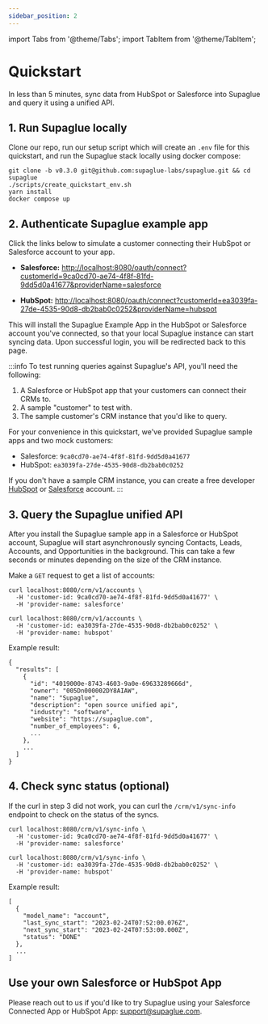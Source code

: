 ```yaml
---
sidebar_position: 2
---
```


import Tabs from '@theme/Tabs';
import TabItem from '@theme/TabItem';

# Quickstart

In less than 5 minutes, sync data from HubSpot or Salesforce into Supaglue and query it using a unified API.

## 1. Run Supaglue locally

Clone our repo, run our setup script which will create an `.env` file for this quickstart, and run the Supaglue stack locally using docker compose:

```shell
git clone -b v0.3.0 git@github.com:supaglue-labs/supaglue.git && cd supaglue
./scripts/create_quickstart_env.sh
yarn install
docker compose up
```

## 2. Authenticate Supaglue example app

Click the links below to simulate a customer connecting their HubSpot or Salesforce account to your app.

- **Salesforce:** [http://localhost:8080/oauth/connect?customerId=9ca0cd70-ae74-4f8f-81fd-9dd5d0a41677&providerName=salesforce](http://localhost:8080/oauth/connect?customerId=9ca0cd70-ae74-4f8f-81fd-9dd5d0a41677&providerName=salesforce&returnUrl=https://docs.supaglue.com/quickstart)

- **HubSpot:** [http://localhost:8080/oauth/connect?customerId=ea3039fa-27de-4535-90d8-db2bab0c0252&providerName=hubspot](http://localhost:8080/oauth/connect?customerId=ea3039fa-27de-4535-90d8-db2bab0c0252&providerName=hubspot&returnUrl=https://docs.supaglue.com/quickstart)

This will install the Supaglue Example App in the HubSpot or Salesforce account you've connected, so that your local Supaglue instance can start syncing data. Upon successful login, you will be redirected back to this page.

:::info
To test running queries against Supaglue's API, you'll need the following:

1. A Salesforce or HubSpot app that your customers can connect their CRMs to.
2. A sample "customer" to test with.
3. The sample customer's CRM instance that you'd like to query.

For your convenience in this quickstart, we've provided Supaglue sample apps and two mock customers:

- Salesforce: `9ca0cd70-ae74-4f8f-81fd-9dd5d0a41677`
- HubSpot: `ea3039fa-27de-4535-90d8-db2bab0c0252`

If you don't have a sample CRM instance, you can create a free developer [HubSpot](https://app.hubspot.com/signup-hubspot/crm) or [Salesforce](https://developer.salesforce.com/signup) account.
:::

## 3. Query the Supaglue unified API

After you install the Supaglue sample app in a Salesforce or HubSpot account, Supaglue will start asynchronously syncing Contacts, Leads, Accounts, and Opportunities in the background. This can take a few seconds or minutes depending on the size of the CRM instance.

Make a `GET` request to get a list of accounts:

<Tabs>
<TabItem value="salesforce" label="Salesforce" default>

```shell
curl localhost:8080/crm/v1/accounts \
  -H 'customer-id: 9ca0cd70-ae74-4f8f-81fd-9dd5d0a41677' \
  -H 'provider-name: salesforce'
```

</TabItem>
<TabItem value="hubspot" label="HubSpot">

```shell
curl localhost:8080/crm/v1/accounts \
  -H 'customer-id: ea3039fa-27de-4535-90d8-db2bab0c0252' \
  -H 'provider-name: hubspot'
```

</TabItem>
</Tabs>

Example result:

```console
{
  "results": [
    {
      "id": "4019000e-8743-4603-9a0e-69633289666d",
      "owner": "005Dn000002DY8AIAW",
      "name": "Supaglue",
      "description": "open source unified api",
      "industry": "software",
      "website": "https://supaglue.com",
      "number_of_employees": 6,
      ...
    },
    ...
  ]
}
```

## 4. Check sync status (optional)

If the curl in step 3 did not work, you can curl the `/crm/v1/sync-info` endpoint to check on the status of the syncs.

<Tabs>
<TabItem value="salesforce" label="Salesforce" default>

```shell
curl localhost:8080/crm/v1/sync-info \
  -H 'customer-id: 9ca0cd70-ae74-4f8f-81fd-9dd5d0a41677' \
  -H 'provider-name: salesforce'
```

</TabItem>
<TabItem value="hubspot" label="HubSpot">

```shell
curl localhost:8080/crm/v1/sync-info \
  -H 'customer-id: ea3039fa-27de-4535-90d8-db2bab0c0252' \
  -H 'provider-name: hubspot'
```

</TabItem>
</Tabs>

Example result:

```console
[
  {
    "model_name": "account",
    "last_sync_start": "2023-02-24T07:52:00.076Z",
    "next_sync_start": "2023-02-24T07:53:00.000Z",
    "status": "DONE"
  },
  ...
]
```

## Use your own Salesforce or HubSpot App

Please reach out to us if you'd like to try Supaglue using your Salesforce Connected App or HubSpot App: [support@supaglue.com](mailto:support@supaglue.com).
